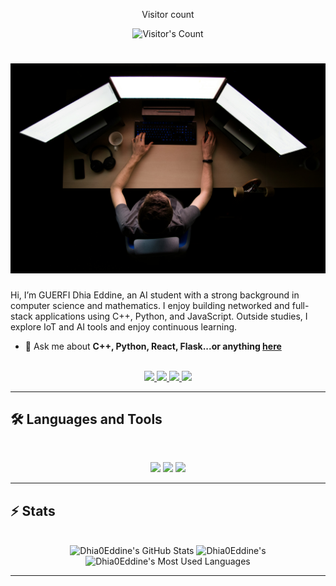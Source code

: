 <div align="center"> 
  <p>Visitor count</p>
  <img src="https://profile-counter.glitch.me/{Dhia0Eddine}/count.svg" alt="Visitor's Count" />
</div>


<h1 align="center">
    <img src="max-duzij-qAjJk-un3BI-unsplash.jpg" />
</h1>

Hi, I’m GUERFI Dhia Eddine, an AI student with a strong background in computer science and mathematics. I enjoy building networked and full-stack applications using C++, Python, and JavaScript. Outside studies, I explore IoT and AI tools and enjoy continuous learning.

- 💬 Ask me about **C++, Python, React, Flask...or anything [here](https://github.com/{Dhia0Eddine}/{Dhia0Eddine}/issues)**

<br>

<div align="center">
  <a href="chijiokeokorji@gmail.com">
    <img src="https://img.shields.io/badge/Gmail-333333?style=for-the-badge&logo=gmail&logoColor=red" />
  </a>
  <a href="https://linkedin.com/in/chijiokeokorji" target="_blank">
    <img src="https://img.shields.io/badge/LinkedIn-0077B5?style=for-the-badge&logo=linkedin&logoColor=white" target="_blank" />
  </a>
  <a href="https://medium.com/@chijiokeokorji" target="_blank">
    <img src="https://img.shields.io/badge/Medium-000000?style=for-the-badge&logo=medium&logoColor=white" target="_blank" />
  </a>
  <a href="https://codepen.io/chijiokeokorji" target="_blank">
    <img src="https://img.shields.io/badge/CodePen-1e1f26?style=for-the-badge&logo=codepen&logoColor=white" target="_blank" />
  </a>
</div>

<hr>

## 🛠️ Languages and Tools

<br>

<p align="center">
  <img src="https://skillicons.dev/icons?i=java,react,flask,fastapi,mysql,postgres" />
  <img src="https://skillicons.dev/icons?i=html,css,tailwind,js,git,postman,figma" />
  <img src="https://skillicons.dev/icons?i=cpp,c,python,php,linux" />
</p>

<hr>

## ⚡️ Stats

<br>

<div align=center>
  <img width=390 src="https://github-readme-stats.vercel.app/api?username=Dhia0Eddine&theme=transparent&count_private=true&show_icons=true&rank_icon=github&locale=en" alt="Dhia0Eddine's GitHub Stats" />
  <img width=390 src="https://github-readme-streak-stats.herokuapp.com/?user=Dhia0Eddine&theme=transparent&count_private=true&border_radius=10&locale=en" alt="Dhia0Eddine's" />
  <img width=325 src="https://github-readme-stats.vercel.app/api/top-langs?username=Dhia0Eddine&theme=transparent&layout=donut&hide=css&langs_count=8&border_radius=10&show_icons=true&locale=en" alt="Dhia0Eddine's Most Used Languages" />
</div>

<hr>

